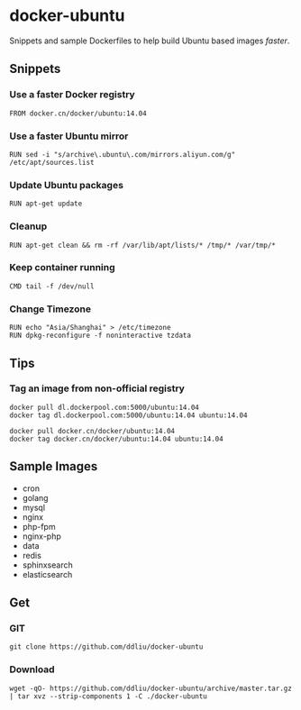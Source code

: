 # docker-ubuntu

Snippets and sample Dockerfiles to help build Ubuntu based images *faster*.

## Snippets

### Use a faster Docker registry

```
FROM docker.cn/docker/ubuntu:14.04
```

### Use a faster Ubuntu mirror

```
RUN sed -i "s/archive\.ubuntu\.com/mirrors.aliyun.com/g" /etc/apt/sources.list
```

### Update Ubuntu packages

```
RUN apt-get update
```

### Cleanup

```
RUN apt-get clean && rm -rf /var/lib/apt/lists/* /tmp/* /var/tmp/*
```

### Keep container running

```
CMD tail -f /dev/null
```

### Change Timezone

```
RUN echo "Asia/Shanghai" > /etc/timezone
RUN dpkg-reconfigure -f noninteractive tzdata
```

## Tips

### Tag an image from non-official registry

```
docker pull dl.dockerpool.com:5000/ubuntu:14.04
docker tag dl.dockerpool.com:5000/ubuntu:14.04 ubuntu:14.04
```

```
docker pull docker.cn/docker/ubuntu:14.04
docker tag docker.cn/docker/ubuntu:14.04 ubuntu:14.04
```

## Sample Images

- cron
- golang
- mysql
- nginx
- php-fpm
- nginx-php
- data
- redis
- sphinxsearch
- elasticsearch

## Get

### GIT

```
git clone https://github.com/ddliu/docker-ubuntu
```

### Download

```
wget -qO- https://github.com/ddliu/docker-ubuntu/archive/master.tar.gz | tar xvz --strip-components 1 -C ./docker-ubuntu
```